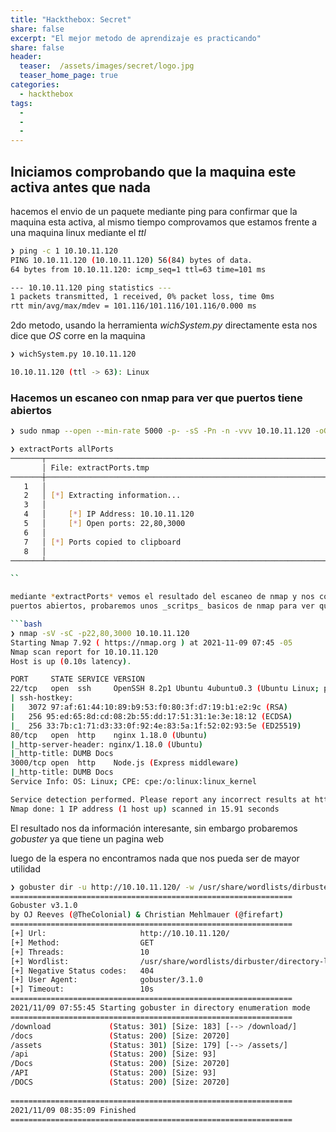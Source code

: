 ```yaml
---
title: "Hackthebox: Secret"
share: false
excerpt: "El mejor metodo de aprendizaje es practicando"
share: false
header:
  teaser:  /assets/images/secret/logo.jpg
  teaser_home_page: true
categories:
  - hackthebox
tags:
  - 
  - 
  - 
---
```


## Iniciamos comprobando que la maquina este activa antes que nada

hacemos el envio de un paquete mediante ping para confirmar que la maquina esta activa, al mismo tiempo comprovamos que estamos
frente a una maquina linux mediante el *ttl*

```bash
❯ ping -c 1 10.10.11.120
PING 10.10.11.120 (10.10.11.120) 56(84) bytes of data.
64 bytes from 10.10.11.120: icmp_seq=1 ttl=63 time=101 ms

--- 10.10.11.120 ping statistics ---
1 packets transmitted, 1 received, 0% packet loss, time 0ms
rtt min/avg/max/mdev = 101.116/101.116/101.116/0.000 ms
```

2do metodo, usando la herramienta _wichSystem.py_ directamente esta nos dice que *OS* corre en la maquina

```bash
❯ wichSystem.py 10.10.11.120

10.10.11.120 (ttl -> 63): Linux
```

### Hacemos un escaneo con nmap para ver que puertos tiene abiertos 

```bash
❯ sudo nmap --open --min-rate 5000 -p- -sS -Pn -n -vvv 10.10.11.120 -oG allPorts

❯ extractPorts allPorts
───────┬──────────────────────────────────────────────────────────────────────────────────────────────────────────────────────────────
       │ File: extractPorts.tmp
───────┼──────────────────────────────────────────────────────────────────────────────────────────────────────────────────────────────
   1   │ 
   2   │ [*] Extracting information...
   3   │ 
   4   │     [*] IP Address: 10.10.11.120
   5   │     [*] Open ports: 22,80,3000
   6   │ 
   7   │ [*] Ports copied to clipboard
   8   │ 
───────┴──────────────────────────────────────────────────────────────────────────────────────────────────────────────────────────────

``

mediante *extractPorts* vemos el resultado del escaneo de nmap y nos copia los puertos en la _clipboard_ vemos que tenemos 3 
puertos abiertos, probaremos unos _scritps_ basicos de nmap para ver que servicios corren y que posibles vulnerabilidades existen

```bash
❯ nmap -sV -sC -p22,80,3000 10.10.11.120
Starting Nmap 7.92 ( https://nmap.org ) at 2021-11-09 07:45 -05
Nmap scan report for 10.10.11.120
Host is up (0.10s latency).

PORT     STATE SERVICE VERSION
22/tcp   open  ssh     OpenSSH 8.2p1 Ubuntu 4ubuntu0.3 (Ubuntu Linux; protocol 2.0)
| ssh-hostkey: 
|   3072 97:af:61:44:10:89:b9:53:f0:80:3f:d7:19:b1:e2:9c (RSA)
|   256 95:ed:65:8d:cd:08:2b:55:dd:17:51:31:1e:3e:18:12 (ECDSA)
|_  256 33:7b:c1:71:d3:33:0f:92:4e:83:5a:1f:52:02:93:5e (ED25519)
80/tcp   open  http    nginx 1.18.0 (Ubuntu)
|_http-server-header: nginx/1.18.0 (Ubuntu)
|_http-title: DUMB Docs
3000/tcp open  http    Node.js (Express middleware)
|_http-title: DUMB Docs
Service Info: OS: Linux; CPE: cpe:/o:linux:linux_kernel

Service detection performed. Please report any incorrect results at https://nmap.org/submit/ .
Nmap done: 1 IP address (1 host up) scanned in 15.91 seconds
```
El resultado nos da información interesante, sin embargo probaremos *gobuster* ya que tiene un pagina web

luego de la espera no encontramos nada que nos pueda ser de mayor utilidad

```bash
❯ gobuster dir -u http://10.10.11.120/ -w /usr/share/wordlists/dirbuster/directory-list-2.3-medium.txt --no-error -o gobuster.txt
===============================================================
Gobuster v3.1.0
by OJ Reeves (@TheColonial) & Christian Mehlmauer (@firefart)
===============================================================
[+] Url:                     http://10.10.11.120/
[+] Method:                  GET
[+] Threads:                 10
[+] Wordlist:                /usr/share/wordlists/dirbuster/directory-list-2.3-medium.txt
[+] Negative Status codes:   404
[+] User Agent:              gobuster/3.1.0
[+] Timeout:                 10s
===============================================================
2021/11/09 07:55:45 Starting gobuster in directory enumeration mode
===============================================================
/download             (Status: 301) [Size: 183] [--> /download/]
/docs                 (Status: 200) [Size: 20720]               
/assets               (Status: 301) [Size: 179] [--> /assets/]  
/api                  (Status: 200) [Size: 93]                  
/Docs                 (Status: 200) [Size: 20720]               
/API                  (Status: 200) [Size: 93]                  
/DOCS                 (Status: 200) [Size: 20720]               
                                                                
===============================================================
2021/11/09 08:35:09 Finished
===============================================================
```

